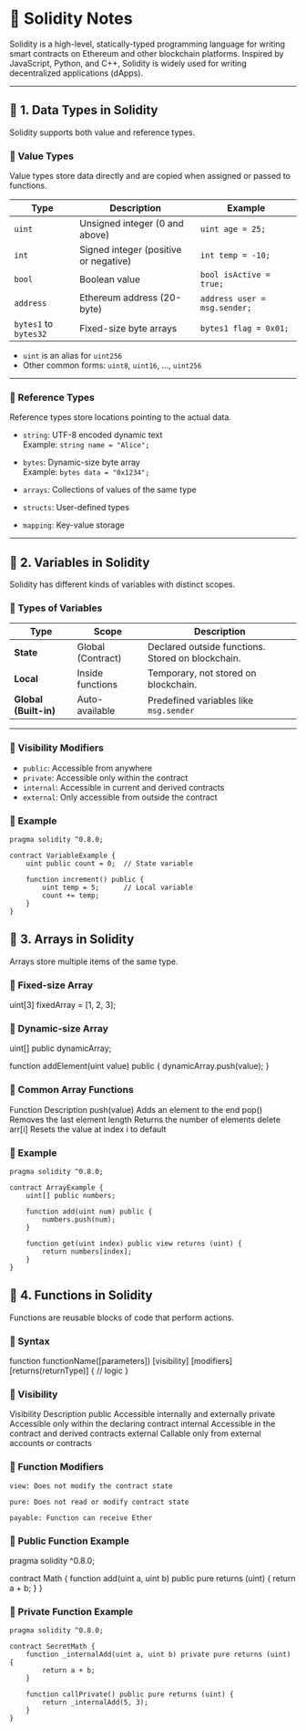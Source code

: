 # 📘 Solidity Notes

Solidity is a high-level, statically-typed programming language for writing smart contracts on Ethereum and other blockchain platforms. Inspired by JavaScript, Python, and C++, Solidity is widely used for writing decentralized applications (dApps).

---

## 📌 1. Data Types in Solidity

Solidity supports both value and reference types.

### 🔹 Value Types

Value types store data directly and are copied when assigned or passed to functions.

| Type     | Description                          | Example                      |
|----------|--------------------------------------|------------------------------|
| `uint`   | Unsigned integer (0 and above)       | `uint age = 25;`             |
| `int`    | Signed integer (positive or negative)| `int temp = -10;`            |
| `bool`   | Boolean value                        | `bool isActive = true;`      |
| `address`| Ethereum address (20-byte)           | `address user = msg.sender;`|
| `bytes1` to `bytes32` | Fixed-size byte arrays | `bytes1 flag = 0x01;`        |

- `uint` is an alias for `uint256`
- Other common forms: `uint8`, `uint16`, ..., `uint256`

---

### 🔹 Reference Types

Reference types store locations pointing to the actual data.

- `string`: UTF-8 encoded dynamic text  
  Example: `string name = "Alice";`

- `bytes`: Dynamic-size byte array  
  Example: `bytes data = "0x1234";`

- `arrays`: Collections of values of the same type

- `structs`: User-defined types

- `mapping`: Key-value storage

---

## 📌 2. Variables in Solidity

Solidity has different kinds of variables with distinct scopes.

### 🔹 Types of Variables

| Type             | Scope               | Description                             |
|------------------|---------------------|-----------------------------------------|
| **State**        | Global (Contract)   | Declared outside functions. Stored on blockchain. |
| **Local**        | Inside functions    | Temporary, not stored on blockchain.    |
| **Global (Built-in)** | Auto-available | Predefined variables like `msg.sender`  |

---

### 🔹 Visibility Modifiers

- `public`: Accessible from anywhere
- `private`: Accessible only within the contract
- `internal`: Accessible in current and derived contracts
- `external`: Only accessible from outside the contract

### 🔹 Example

```solidity
pragma solidity ^0.8.0;

contract VariableExample {
    uint public count = 0;  // State variable

    function increment() public {
        uint temp = 5;      // Local variable
        count += temp;
    }
}
```

## 📌 3. Arrays in Solidity

Arrays store multiple items of the same type.
### 🔹 Fixed-size Array

uint[3] fixedArray = [1, 2, 3];

### 🔹 Dynamic-size Array

uint[] public dynamicArray;

function addElement(uint value) public {
    dynamicArray.push(value);
}

### 🔹 Common Array Functions
Function	Description
push(value)	Adds an element to the end
pop()	Removes the last element
length	Returns the number of elements
delete arr[i]	Resets the value at index i to default
### 🔹 Example
```solidity
pragma solidity ^0.8.0;

contract ArrayExample {
    uint[] public numbers;

    function add(uint num) public {
        numbers.push(num);
    }

    function get(uint index) public view returns (uint) {
        return numbers[index];
    }
}
```
## 📌 4. Functions in Solidity

Functions are reusable blocks of code that perform actions.
### 🔹 Syntax

function functionName([parameters]) [visibility] [modifiers] [returns(returnType)] {
    // logic
}

### 🔹 Visibility
Visibility	Description
public	Accessible internally and externally
private	Accessible only within the declaring contract
internal	Accessible in the contract and derived contracts
external	Callable only from external accounts or contracts
### 🔹 Function Modifiers

    view: Does not modify the contract state

    pure: Does not read or modify contract state

    payable: Function can receive Ether

### 🔹 Public Function Example

pragma solidity ^0.8.0;

contract Math {
    function add(uint a, uint b) public pure returns (uint) {
        return a + b;
    }
}

### 🔹 Private Function Example
```solidity
pragma solidity ^0.8.0;

contract SecretMath {
    function _internalAdd(uint a, uint b) private pure returns (uint) {
        return a + b;
    }

    function callPrivate() public pure returns (uint) {
        return _internalAdd(5, 3);
    }
}
```
